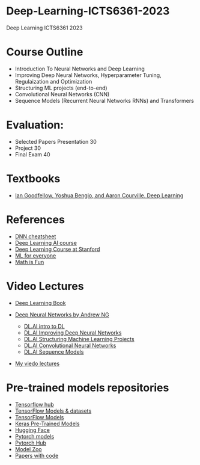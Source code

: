# Deep-Learning-ICTS6361-2023
Deep Learning ICTS6361 2023

# Course Outline 
* Introduction To Neural Networks and Deep Learning 
* Improving Deep Neural Networks, Hyperparameter Tuning, Regulaization and Optimization
* Structuring ML projects (end-to-end) 
* Convolutional Neural Networks (CNN)
* Sequence Models (Recurrent Neural Networks RNNs) and Transformers 


# Evaluation:
*	Selected Papers Presentation 30
*	Project 30
*	Final Exam 40

# Textbooks
* [Ian Goodfellow, Yoshua Bengio, and Aaron Courville. Deep Learning](https://www.deeplearningbook.org/)


# References 
* [DNN cheatsheet](https://stanford.edu/~shervine/teaching/cs-230/cheatsheet-recurrent-neural-networks)
* [Deep Learning AI course](https://www.deeplearning.ai/courses/deep-learning-specialization/)
* [Deep Learning Course at Stanford](https://cs230.stanford.edu/)
* [ML for everyone](https://vas3k.com/blog/machine_learning/)
* [Math is Fun](https://www.mathsisfun.com/)

# Video Lectures 
* [Deep Learning Book](https://youtube.com/playlist?list=PLsXu9MHQGs8df5A4PzQGw-kfviylC-R9b)
* [Deep Neural Networks by Andrew NG ](https://youtube.com/playlist?list=PLpFsSf5Dm-pd5d3rjNtIXUHT-v7bdaEIe)
	* [DL.AI intro to DL](https://youtube.com/playlist?list=PLkDaE6sCZn6Ec-XTbcX1uRg2_u4xOEky0)
	* [DL.AI Improving Deep Neural Networks](https://youtube.com/playlist?list=PLkDaE6sCZn6Hn0vK8co82zjQtt3T2Nkqc)
	* [DL.AI Structuring Machine Learning Projects](https://youtube.com/playlist?list=PLkDaE6sCZn6E7jZ9sN_xHwSHOdjUxUW_b)
	* [DL.AI Convolutional Neural Networks](https://youtube.com/playlist?list=PLkDaE6sCZn6Gl29AoE31iwdVwSG-KnDzF)
	* [DL.AI Sequence Models](https://youtube.com/playlist?list=PLkDaE6sCZn6F6wUI9tvS_Gw1vaFAx6rd6)
	
* [My viedo lectures](https://youtube.com/playlist?list=PL39RMbpB79NOmRg7j6eIJ_nZg8B4avBCP)

# Pre-trained models repositories 
* [Tensorflow hub](https://tfhub.dev/)
* [TensorFlow Models & datasets](https://www.tensorflow.org/resources/models-datasets)
* [TensorFlow Models](https://github.com/tensorflow/models)
* [Keras Pre-Trained Models](https://www.learnopencv.com/keras-tutorial-transfer-learning-using-pre-trained-models/)
* [Hugging Face](https://huggingface.co/models)
* [Pytorch models](https://pytorch.org/vision/stable/models.html)
* [Pytorch Hub](https://pytorch.org/hub/)
* [Model Zoo](https://modelzoo.co/)
* [Papers with code](https://paperswithcode.com/)